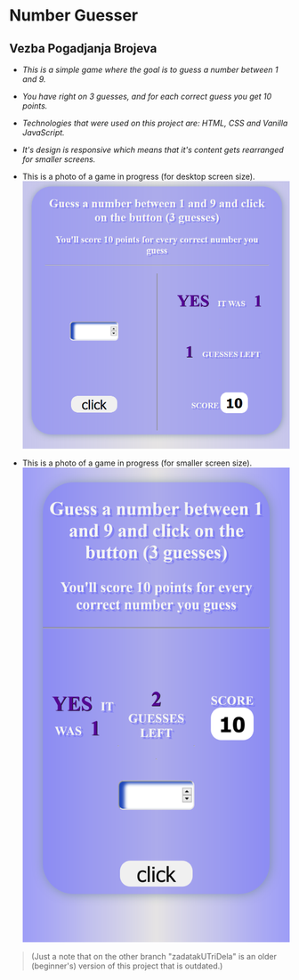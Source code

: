 

   # Number Guesser

   ## Vezba Pogadjanja Brojeva 


  
 * _This is a simple game where the goal is to guess a number between 1 and 9._
 * _You have right on 3 guesses, and for each correct guess you get 10 points._
 * _Technologies that were used on this project are: HTML, CSS and Vanilla JavaScript._
 * _It's design is responsive which means that it's content gets rearranged for smaller screens._

 
 * This is a photo of a game in progress (for desktop screen size).
   ![photoOfAGame](./screenshots/izgledProjekta.png)

 
 * This is a photo of a game in progress (for smaller screen size).
  ![photoOfASmallScreenGame](./screenshots/slikaMaliEkran.png)

 
 
 > (Just a note that on the other branch "zadatakUTriDela"
 > is an older (beginner's) version of this project that is outdated.)



